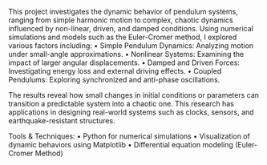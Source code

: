 This project investigates the dynamic behavior of pendulum systems, ranging from simple harmonic motion to complex, chaotic dynamics influenced by non-linear, driven, and damped conditions. Using numerical simulations and models such as the Euler-Cromer method, I explored various factors including:
	•	Simple Pendulum Dynamics: Analyzing motion under small-angle approximations.
	•	Nonlinear Systems: Examining the impact of larger angular displacements.
	•	Damped and Driven Forces: Investigating energy loss and external driving effects.
	•	Coupled Pendulums: Exploring synchronized and anti-phase oscillations.

The results reveal how small changes in initial conditions or parameters can transition a predictable system into a chaotic one. This research has applications in designing real-world systems such as clocks, sensors, and earthquake-resistant structures.

Tools & Techniques:
	•	Python for numerical simulations
	•	Visualization of dynamic behaviors using Matplotlib
	•	Differential equation modeling (Euler-Cromer Method)
